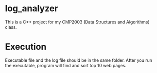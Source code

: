 # log_analyzer
This is a C++ project for my CMP2003 (Data Structures and Algorithms) class.

# Execution
Executable file and the log file should be in the same folder.
After you run the executable, program will find and sort top 10 web pages.
